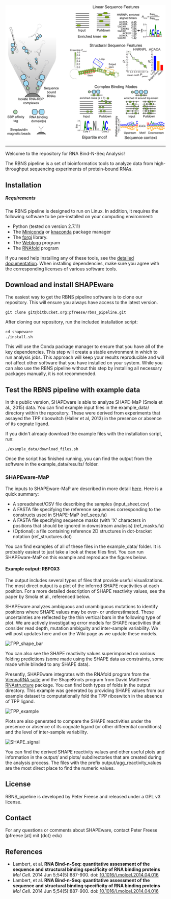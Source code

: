 
![Logo](img/RBNS_logo.png)

***


Welcome to the repository for RNA Bind-N-Seq Analysis! 

The RBNS pipeline is a set of bioinformatics tools to analyze data from high-throughput sequencing experiments of protein-bound RNAs.


## Installation

##### Requirements

The RBNS pipeline is designed to run on Linux. In addition, it requires the following software to be pre-installed on your computing environment:

- Python (tested on version 2.7.11)
- The [Miniconda](https://conda.io/miniconda.html) or [knaconda](https//docs.anaconda.com/) package manager
- The [forgi](https://viennarna.github.io/forgi/) library.
- The [Weblogo](http://weblogo.threeplusone.com/manual.html) program
- The [RNAfold](https://www.tbi.univie.ac.at/RNA/) program

If you need help installing any of these tools, see the [detailed documentation](docs/installation.md). When installing dependencies, make sure you
agree with the corresponding licenses of various software tools.


## Download and install SHAPEware

The easiest way to get the RBNS pipeline software is to clone our repository. This will ensure you always have access to the latest version. 

	git clone git@bitbucket.org:pfreese/rbns_pipeline.git

After cloning our repository, run the included installation script: 

	cd shapeware
	./install.sh

This will use the Conda package manager to ensure that 
you have all of the key dependencies. This step will create a stable environment in which to run analysis jobs. 
This approach will keep your results reproducible and will not affect other software that you have installed on your system.
While you can also use the RBNS pipeline without this step by installing all necessary packages manually, it is not recommended.


## Test the RBNS pipeline with example data

In this public version, SHAPEware is able to analyze SHAPE-MaP (Smola et al., 2015) data. You can find example input files in the example_data/
directory within the repository. These were derived from experiments that assayed the TPP riboswitch (Haller et al, 2013) in the presence or 
absence of its cognate ligand. 

If you didn't already download the example files with the installation script, run:

	./example_data/download_files.sh 

Once the script has finished running, you can find the output from the software in the example_data/results/ folder.


### SHAPEware-MaP

The inputs to SHAPEware-MaP are described in more detail [here](docs/input_files.md). Here is a quick summary:

- A spreadsheet/CSV file describing the samples (input_sheet.csv) 
- A FASTA file specifying the reference sequences corresponding to the constructs used in SHAPE-MaP (ref_seqs.fa)
- A FASTA file specifying sequence masks (with 'X' characters in positions that should be ignored in downstream analysis) (ref_masks.fa)
- (Optional): a file containing reference 2D structures in dot-bracket notation (ref_structures.dot)

You can find examples of all of these files in the example_data/ folder. It is probably easiest to just take a look at these files first. You can 
run SHAPEware-MaP on this example and reproduce the figures below.

#### Example output: RBFOX3

The output includes several types of files that provide useful visualizations. The most direct output is a plot of
the inferred SHAPE reactivities at each position. For a more detailed description of SHAPE reactivity values, see the paper by 
Smola et al., referenced below. 

SHAPEware analyzes ambiguous and unambiguous mutations to identify positions where SHAPE values may be 
over- or underestimated. These uncertainties are reflected by the thin vertical bars in the following type of plot. 
We are actively investigating error models for SHAPE reactivities that consider read depth, mutation ambiguity and
inter-sample variability. We will post updates here and on the Wiki page as we update these models.

![TPP_shape_bar](img/TPP_shape_values.png)

You can also see the SHAPE reactivity values superimposed on various folding predictions (some made using the SHAPE data as constraints, 
some made while blinded to any SHAPE data).

Presently, SHAPEware integrates with the RNAfold program from the [ViennaRNA suite](https://www.tbi.univie.ac.at/RNA/) and the ShapeKnots program from
David Matthews' [RNAstructure](https://rna.urmc.rochester.edu/RNAstructure.html) package. You can find both types of folds in the output directory.
This example was generated by providing SHAPE values from our example dataset to computationally fold the TPP riboswitch in the absence of TPP ligand. 

![TPP_example](img/TPP_example.png)

Plots are also generated to compare the SHAPE reactivities under the presence or absence of its cognate ligand (or other differential conditions)
and the level of inter-sample variability.

![SHAPE_signal](img/SHAPE_signal_example.png)

You can find the derived SHAPE reactivity values and other useful plots and information in the output/ and plots/ 
subdirectories that are created during the analysis process. The files with the prefix output/agg_reactivity_values are the most direct
place to find the numeric values.

## License

RBNS_pipeline is developed by Peter Freese and released under a GPL v3 license.

## Contact

For any questions or comments about SHAPEware, contact Peter Freese (pfreese [at] mit {dot} edu)

## References

- Lambert, et al. **RNA Bind-n-Seq: quantitative assessment of the sequence and structural binding specificity of RNA binding proteins** _Mol Cell_. 2014 Jun 5;54(5):887-900. doi:  [10.1016/j.molcel.2014.04.016](https://www.ncbi.nlm.nih.gov/pubmed/24837674)
- Lambert, et al. **RNA Bind-n-Seq: quantitative assessment of the sequence and structural binding specificity of RNA binding proteins** _Mol Cell_. 2014 Jun 5;54(5):887-900. doi:  [10.1016/j.molcel.2014.04.016](https://www.ncbi.nlm.nih.gov/pubmed/24837674)

